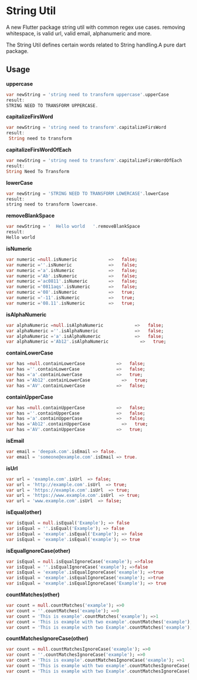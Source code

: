 # String Util


A new Flutter package string util with common regex use cases. removing whitespace, is valid url, valid email, alphanumeric and more.

The String Util defines certain words related to String handling.A pure dart package.


## Usage

**uppercase**

```dart
var newString = 'string need to transform uppercase'.upperCase
result:
STRING NEED TO TRANSFORM UPPERCASE.
```

**capitalizeFirsWord**

```dart
var newString = 'string need to transform'.capitalizeFirsWord
result:
 String need to transform
```

**capitalizeFirsWordOfEach**
```dart
var newString = 'string need to transform'.capitalizeFirsWordOfEach
result:
String Need To Transform
```

**lowerCase**
```dart
var newString = 'STRING NEED TO TRANSFORM LOWERCASE'.lowerCase
result:
string need to transform lowercase.
```

**removeBlankSpace**
```dart
var newString = '  Hello world   '.removeBlankSpace
result:
Hello world
```

**isNumeric**

```dart
var numeric =null.isNumeric            =>   false;
var numeric =''.isNumeric              =>   false;
var numeric ='a'.isNumeric             =>   false;
var numeric ='Ab'.isNumeric            =>   false;
var numeric ='ac0811'.isNumeric        =>   false;
var numeric ='0811aqs'.isNumeric       =>   false;
var numeric ='08'.isNumeric            =>   true;
var numeric ='-11'.isNumeric           =>   true;
var numeric ='08.11'.isNumeric         =>   true;
```

**isAlphaNumeric**
```dart
var alphaNumeric =null.isAlphaNumeric            =>   false;
var alphaNumeric =''.isAlphaNumeric              =>   false;
var alphaNumeric ='a'.isAlphaNumeric             =>   false;
var alphaNumeric ='Ab12'.isAlphaNumeric            =>   true;
```

**containLowerCase**
```dart
var has =null.containLowerCase            =>   false;
var has =''.containLowerCase              =>   false;
var has ='a'.containLowerCase             =>   true;
var has ='Ab12'.containLowerCase            =>   true;
var has ='AV'.containLowerCase            =>   false;
```

**containUpperCase**
```dart
var has =null.containUpperCase            =>   false;
var has =''.containUpperCase              =>   false;
var has ='a'.containUpperCase             =>   false;
var has ='Ab12'.containUpperCase            =>   true;
var has ='AV'.containUpperCase            =>   true;
```

**isEmail**
```dart
var email = 'deepak.com'.isEmail => false.
var email = 'someone@example.com'.isEmail => true.
```

**isUrl**
```dart
var url = 'example.com'.isUrl  => false;
var url = 'http://example.com'.isUrl  => true;
var url = 'https://example.com'.isUrl  => true;
var url = 'https://www.example.com'.isUrl  => true;
var url = 'www.example.com'.isUrl  => false;
```

**isEqual(other)**

```dart
var isEqual = null.isEqual('Example'); => false
var isEqual = ''.isEqual('Example'); => false
var isEqual = 'example'.isEqual('Example'); => false
var isEqual = 'example'.isEqual('example'); => true
```

**isEqualIgnoreCase(other)**
```dart
var isEqual = null.isEqualIgnoreCase('example'); =>false
var isEqual = ''.isEqualIgnoreCase('example'); =>false
var isEqual = 'example'.isEqualIgnoreCase('example'); =>true
var isEqual = 'example'.isEqualIgnoreCase('example'); =>true
var isEqual = 'example'.isEqualIgnoreCase('Example'); => true
```

**countMatches(other)**
```dart
var count = null.countMatches('example'); =>0
var count = ''.countMatches('example'); =>0
var count = 'This is example'.countMatches('example'); =>1
var count = 'This is example with two example'.countMatches('example'); =>2
var count = 'This is example with two Example'.countMatches('example'); =>1
```


**countMatchesIgnoreCase(other)**
```dart
var count = null.countMatchesIgnoreCase('example'); =>0
var count = ''.countMatchesIgnoreCase('example'); =>0
var count = 'This is example'.countMatchesIgnoreCase('example'); =>1
var count = 'This is example with two example'.countMatchesIgnoreCase('example'); =>2
var count = 'This is example with two Example'.countMatchesIgnoreCase('example'); =>2
```